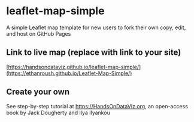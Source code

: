 # leaflet-map-simple
A simple Leaflet map template for new users to fork their own copy, edit, and host on GitHub Pages

## Link to live map (replace with link to your site)
[https://handsondataviz.github.io/leaflet-map-simple/](https://ethanroush.github.io/Leaflet-Map-Simple/)

## Create your own
See step-by-step tutorial at https://HandsOnDataViz.org, an open-access book by Jack Dougherty and Ilya Ilyankou
